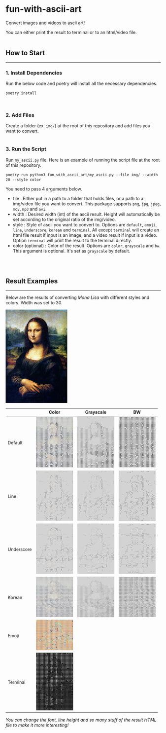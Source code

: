 # fun-with-ascii-art
Convert images and videos to ascii art!

You can either print the result to terminal or to an html/video file.
<br />
<br />

## **How to Start**
---
### 1. Install Dependencies
Run the below code and poetry will install all the necessary dependencies.
```
poetry install
```
<br />

### 2. Add Files
Create a folder (ex. `img/`) at the root of this repository and add files you want to convert.
<br /> <br />

### 3. Run the Script
Run `my_ascii.py` file.
Here is an example of running the script file at the root of this repository.
```
poetry run python3 fun_with_ascii_art/my_ascii.py --file img/ --width 20 --style color
```

You need to pass 4 arguments below.
- file : Either put in a path to a folder that holds files, or a path to a img/video file you want to convert. This package supports `png`, `jpg`, `jpeg`, `mov`, `mp3` and `avi`.
- width : Desired width (int) of the ascii result. Height will automatically be set according to the original ratio of the img/video.
- style : Style of ascii you want to convert to. Options are `default`, `emoji`, `line`, `underscore`, `korean` and `terminal`. All except `terminal` will create an html file result if input is an image, and a video result if input is a video. Option `terminal` will print the result to the terminal directly.
- color (optional) : Color of the result. Options are `color`, `grayscale` and `bw`. This argument is optional. It's set as `grayscale` by default.

<br /> <br />
## **Result Examples**
---
Below are the results of converting *Mona Lisa* with different styles and colors. Width was set to 30.

<img src="src/monalisa.png" alt="sample image (monalisa)" width="200"/>

|  | Color | Grayscale | BW |
| ----------- | ----------- | ----------- | ----------- |
| Default | <img src="src/default_color.png" alt="default color" width="120"/> | <img src="src/default_grayscale.png" alt="default grayscale" width="120"/> | <img src="src/default_bw.png" alt="default bw" width="120"/> |
| Line | <img src="src/line_color.png" alt="line color" width="120"/> | <img src="src/line_grayscale.png" alt="line grayscale" width="120"/> | <img src="src/line_bw.png" alt="line bw" width="120"/> |
| Underscore | <img src="src/underscore_color.png" alt="underscore color" width="120"/> | <img src="src/underscore_grayscale.png" alt="underscore grayscale" width="120"/> | <img src="src/underscore_bw.png" alt="underscore bw" width="120"/> |
| Korean | <img src="src/korean_color.png" alt="korean color" width="120"/> | <img src="src/korean_grayscale.png" alt="korean grayscale" width="120"/> | <img src="src/korean_bw.png" alt="korean bw" width="120"/> |
| Emoji | <img src="src/monalisa_emoji.png" alt="monalisa emoji" width="120"/> |
| Terminal | <img src="src/monalisa_terminal.png" alt="monalisa terminal" width="120"/> |


*You can change the font, line height and so many stuff of the result HTML file to make it more interesting!*